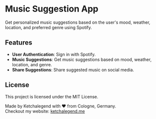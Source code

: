 # Music Suggestion App

Get personalized music suggestions based on the user's mood, weather, location, and preferred genre using Spotify.

## Features

- **User Authentication**: Sign in with Spotify.
- **Music Suggestions**: Get music suggestions based on mood, weather, location, and genre.
- **Share Suggestions**: Share suggested music on social media.


## License

This project is licensed under the MIT License.


Made by Ketchalegend with ❤️ from Cologne, Germany.  
Checkout my website: [ketchalegend.me](https://ketchalegend.me)